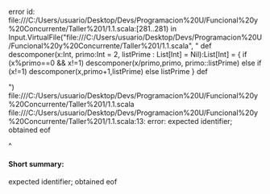 error id: file:///C:/Users/usuario/Desktop/Devs/Programacion%20U/Funcional%20y%20Concurrente/Taller%201/1.1.scala:[281..281) in Input.VirtualFile("file:///C:/Users/usuario/Desktop/Devs/Programacion%20U/Funcional%20y%20Concurrente/Taller%201/1.1.scala", "
def descomponer(x:Int, primo:Int = 2, listPrime : List[Int] = Nil):List[Int] =
    {
    if (x%primo==0 && x!=1) 
        descomponer(x/primo,primo, primo::listPrime)
    else if (x!=1) 
        descomponer(x,primo+1,listPrime)
    else 
        listPrime
    }
def 

")
file:///C:/Users/usuario/Desktop/Devs/Programacion%20U/Funcional%20y%20Concurrente/Taller%201/1.1.scala
file:///C:/Users/usuario/Desktop/Devs/Programacion%20U/Funcional%20y%20Concurrente/Taller%201/1.1.scala:13: error: expected identifier; obtained eof

^
#### Short summary: 

expected identifier; obtained eof